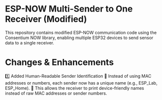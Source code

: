 # ESP-NOW Multi-Sender to One Receiver (Modified)

This repository contains modified ESP-NOW communication code using the Consentium NOW library, enabling multiple ESP32 devices to send sensor data to a single receiver.

# Changes & Enhancements
1️⃣ Added Human-Readable Sender Identification
🔹 Instead of using MAC addresses or numbers, each sender now has a unique name (e.g., ESP_Lab, ESP_Home).
🔹 This allows the receiver to print device-friendly names instead of raw MAC addresses or sender numbers.

